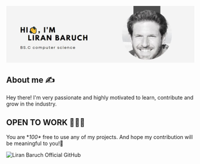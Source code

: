 ![My Image](banner.JPG)

## About me :writing_hand:

Hey there! I'm very passionate and highly motivated to learn, contribute and grow in the industry.

## OPEN TO WORK 🤸‍♂️🤓

You are **100\** free to use any of my projects. And hope my contribution will be meaningful to you!🤞

![Liran Baruch Official GitHub](https://img.shields.io/badge/Code%20Palace-Official-Success)
